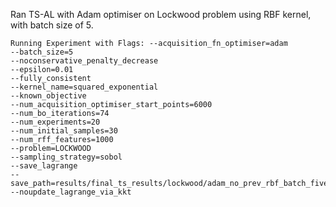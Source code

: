 Ran TS-AL with Adam optimiser on Lockwood problem using RBF kernel, with batch size of 5.

``` 
Running Experiment with Flags: --acquisition_fn_optimiser=adam
--batch_size=5
--noconservative_penalty_decrease
--epsilon=0.01
--fully_consistent
--kernel_name=squared_exponential
--known_objective
--num_acquisition_optimiser_start_points=6000
--num_bo_iterations=74
--num_experiments=20
--num_initial_samples=30
--num_rff_features=1000
--problem=LOCKWOOD
--sampling_strategy=sobol
--save_lagrange
--save_path=results/final_ts_results/lockwood/adam_no_prev_rbf_batch_five/data/run_
--noupdate_lagrange_via_kkt
```